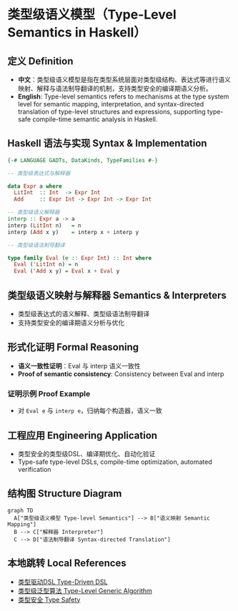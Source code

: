 # 类型级语义模型（Type-Level Semantics in Haskell）

## 定义 Definition

- **中文**：类型级语义模型是指在类型系统层面对类型级结构、表达式等进行语义映射、解释与语法制导翻译的机制，支持类型安全的编译期语义分析。
- **English**: Type-level semantics refers to mechanisms at the type system level for semantic mapping, interpretation, and syntax-directed translation of type-level structures and expressions, supporting type-safe compile-time semantic analysis in Haskell.

## Haskell 语法与实现 Syntax & Implementation

```haskell
{-# LANGUAGE GADTs, DataKinds, TypeFamilies #-}

-- 类型级表达式与解释器

data Expr a where
  LitInt  :: Int  -> Expr Int
  Add     :: Expr Int -> Expr Int -> Expr Int

-- 类型级语义解释器
interp :: Expr a -> a
interp (LitInt n)   = n
interp (Add x y)    = interp x + interp y

-- 类型级语法制导翻译

type family Eval (e :: Expr Int) :: Int where
  Eval ('LitInt n) = n
  Eval ('Add x y) = Eval x + Eval y
```

## 类型级语义映射与解释器 Semantics & Interpreters

- 类型级表达式的语义解释、类型级语法制导翻译
- 支持类型安全的编译期语义分析与优化

## 形式化证明 Formal Reasoning

- **语义一致性证明**：Eval 与 interp 语义一致性
- **Proof of semantic consistency**: Consistency between Eval and interp

### 证明示例 Proof Example

- 对 `Eval e` 与 `interp e`，归纳每个构造器，语义一致

## 工程应用 Engineering Application

- 类型安全的类型级DSL、编译期优化、自动化验证
- Type-safe type-level DSLs, compile-time optimization, automated verification

## 结构图 Structure Diagram

```mermaid
graph TD
  A["类型级语义模型 Type-level Semantics"] --> B["语义映射 Semantic Mapping"]
  B --> C["解释器 Interpreter"]
  C --> D["语法制导翻译 Syntax-directed Translation"]
```

## 本地跳转 Local References

- [类型驱动DSL Type-Driven DSL](../19-Type-Driven-DSL/01-Type-Driven-DSL-in-Haskell.md)
- [类型级泛型算法 Type-Level Generic Algorithm](../33-Type-Level-Generic-Algorithm/01-Type-Level-Generic-Algorithm-in-Haskell.md)
- [类型安全 Type Safety](../14-Type-Safety/01-Type-Safety-in-Haskell.md)

